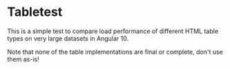 # Tabletest

This is a simple test to compare load performance of different HTML table types on very large datasets in Angular 10.

Note that none of the table implementations are final or complete, don't use them as-is!

